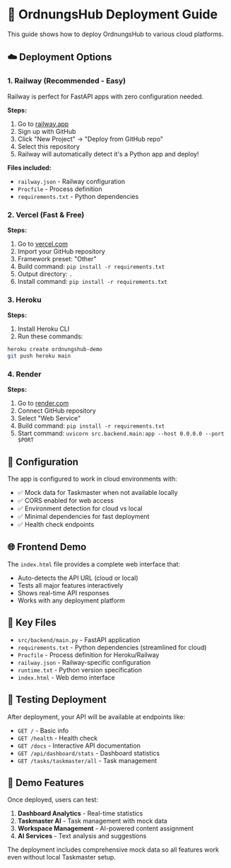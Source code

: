 # 🚀 OrdnungsHub Deployment Guide

This guide shows how to deploy OrdnungsHub to various cloud platforms.

## ☁️ Deployment Options

### 1. Railway (Recommended - Easy)

Railway is perfect for FastAPI apps with zero configuration needed.

**Steps:**
1. Go to [railway.app](https://railway.app)
2. Sign up with GitHub
3. Click "New Project" → "Deploy from GitHub repo"
4. Select this repository
5. Railway will automatically detect it's a Python app and deploy!

**Files included:**
- `railway.json` - Railway configuration
- `Procfile` - Process definition
- `requirements.txt` - Python dependencies

### 2. Vercel (Fast & Free)

**Steps:**
1. Go to [vercel.com](https://vercel.com)
2. Import your GitHub repository
3. Framework preset: "Other"
4. Build command: `pip install -r requirements.txt`
5. Output directory: `.`
6. Install command: `pip install -r requirements.txt`

### 3. Heroku

**Steps:**
1. Install Heroku CLI
2. Run these commands:
```bash
heroku create ordnungshub-demo
git push heroku main
```

### 4. Render

**Steps:**
1. Go to [render.com](https://render.com)
2. Connect GitHub repository
3. Select "Web Service"
4. Build command: `pip install -r requirements.txt`
5. Start command: `uvicorn src.backend.main:app --host 0.0.0.0 --port $PORT`

## 🔧 Configuration

The app is configured to work in cloud environments with:
- ✅ Mock data for Taskmaster when not available locally
- ✅ CORS enabled for web access
- ✅ Environment detection for cloud vs local
- ✅ Minimal dependencies for fast deployment
- ✅ Health check endpoints

## 🌐 Frontend Demo

The `index.html` file provides a complete web interface that:
- Auto-detects the API URL (cloud or local)
- Tests all major features interactively
- Shows real-time API responses
- Works with any deployment platform

## 📁 Key Files

- `src/backend/main.py` - FastAPI application
- `requirements.txt` - Python dependencies (streamlined for cloud)
- `Procfile` - Process definition for Heroku/Railway
- `railway.json` - Railway-specific configuration
- `runtime.txt` - Python version specification
- `index.html` - Web demo interface

## 🧪 Testing Deployment

After deployment, your API will be available at endpoints like:
- `GET /` - Basic info
- `GET /health` - Health check
- `GET /docs` - Interactive API documentation
- `GET /api/dashboard/stats` - Dashboard statistics
- `GET /tasks/taskmaster/all` - Task management

## 🎯 Demo Features

Once deployed, users can test:
1. **Dashboard Analytics** - Real-time statistics
2. **Taskmaster AI** - Task management with mock data
3. **Workspace Management** - AI-powered content assignment
4. **AI Services** - Text analysis and suggestions

The deployment includes comprehensive mock data so all features work even without local Taskmaster setup.